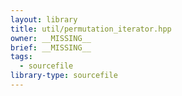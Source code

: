 ```yaml
---
layout: library
title: util/permutation_iterator.hpp
owner: __MISSING__
brief: __MISSING__
tags:
  - sourcefile
library-type: sourcefile
---
```


```{index} permutation_iterator.hpp
```
